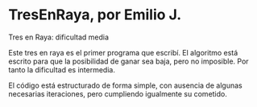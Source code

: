 # TresEnRaya, por Emilio J.
Tres en Raya: dificultad media

Este tres en raya es el primer programa que escribí. El algoritmo está escrito para que la posibilidad
de ganar sea baja, pero no imposible. Por tanto la dificultad es intermedia.

El código está estructurado de forma simple, con ausencia de algunas necesarias iteraciones, pero
cumpliendo igualmente su cometido.

